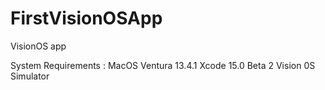 # FirstVisionOSApp
VisionOS app

System Requirements :
MacOS Ventura 13.4.1
Xcode 15.0 Beta 2
Vision 0S Simulator
